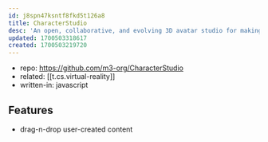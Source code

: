```yaml
---
id: j8spn47ksntf8fkd5t126a8
title: CharacterStudio
desc: 'An open, collaborative, and evolving 3D avatar studio for making glTF / VRM avatars'
updated: 1700503318617
created: 1700503219720
---
```


- repo: https://github.com/m3-org/CharacterStudio
- related: [[t.cs.virtual-reality]]
- written-in: javascript

## Features

- drag-n-drop user-created content